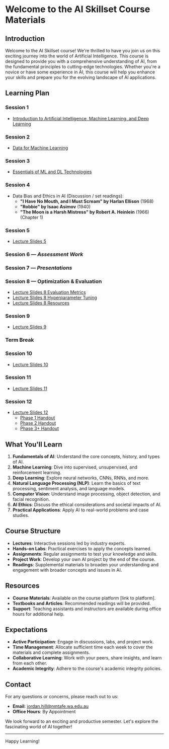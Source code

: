 
# Welcome to the AI Skillset Course Materials

## Introduction

Welcome to the AI Skillset course! We're thrilled to have you join us on this exciting journey into the world of Artificial Intelligence. This course is designed to provide you with a comprehensive understanding of AI, from the fundamental principles to cutting-edge technologies. Whether you're a novice or have some experience in AI, this course will help you enhance your skills and prepare you for the evolving landscape of AI applications.

## Learning Plan
### Session 1
- [Introduction to Artificial Intelligence, Machine Learning, and Deep Learning](week1.html)
### Session 2
- [Data for Machine Learning](week2.html)
### Session 3
- [Essentials of ML and DL Technologies](week3.html)
### Session 4
- Data Bias and Ethics in AI (Discussion / set readings):
  - **"I Have No Mouth, and I Must Scream" by Harlan Ellison** (1968)
  - **"Robbie" by Isaac Asimov** (1940)
  - **"The Moon is a Harsh Mistress" by Robert A. Heinlein** (1966) (Chapter 1)

### Session 5
- [Lecture Slides 5](week5.html)
### Session 6 — *Assessment Work*
### Session 7 — *Presentations*
### Session 8 — Optimization & Evaluation
- [Lecture Slides 8 Evaluation Metrics](week8_evaluation_metrics_slides.html)
- [Lecture Slides 8 Hyperparameter Tuning](week8_Hyperparameter_Tuning_slides.html)
- [Lecture Slides 8 Resources](week8_Resource%20slides.html)
### Session 9
- [Lecture Slides 9](week9.html)
### Term Break
### Session 10
- [Lecture Slides 10](week10.html)
### Session 11
- [Lecture Slides 11](week11.html)
### Session 12
- [Lecture Slides 12](week12.html)
  - [Phase 1 Handout](phase_1_handout.html)
  - [Phase 2 Handout](phase_2_handout.html)
  - [Phase 3+ Handout](phase_3+_handout.html)

## What You'll Learn

1. **Fundamentals of AI**: Understand the core concepts, history, and types of AI.
2. **Machine Learning**: Dive into supervised, unsupervised, and reinforcement learning.
3. **Deep Learning**: Explore neural networks, CNNs, RNNs, and more.
4. **Natural Language Processing (NLP)**: Learn the basics of text processing, sentiment analysis, and language models.
5. **Computer Vision**: Understand image processing, object detection, and facial recognition.
6. **AI Ethics**: Discuss the ethical considerations and societal impacts of AI.
7. **Practical Applications**: Apply AI to real-world problems and case studies.

## Course Structure

- **Lectures**: Interactive sessions led by industry experts.
- **Hands-on Labs**: Practical exercises to apply the concepts learned.
- **Assignments**: Regular assignments to test your knowledge and skills.
- **Project Work**: Develop your own AI project by the end of the course.
- **Readings**: Supplemental materials to broaden your understanding and engagement with broader concepts and issues in AI.

## Resources

- **Course Materials**: Available on the course platform [link to platform].
- **Textbooks and Articles**: Recommended readings will be provided.
- **Support**: Teaching assistants and instructors are available during office hours for additional help.

<!-- ## Getting Started

1. **Setup**: Make sure you have the necessary software installed (Python, Jupyter, relevant libraries). Instructions can be found [here].
2. **Join the Community**: Participate in the course forum [link to forum] to connect with peers and instructors.
3. **Orientation**: Attend the orientation session [date and time] to get familiar with the course structure and expectations.
4. **First Assignment**: Complete your first introductory assignment [link to assignment] by [due date]. -->

## Expectations

- **Active Participation**: Engage in discussions, labs, and project work.
- **Time Management**: Allocate sufficient time each week to cover the materials and complete assignments.
- **Collaborative Learning**: Work with your peers, share insights, and learn from each other.
- **Academic Integrity**: Adhere to the course's academic integrity policies.

## Contact

For any questions or concerns, please reach out to us:
- **Email**: jordan.hill@nmtafe.wa.edu.au
- **Office Hours**: By Appointment
<!-- - **Forum**: [WIP] -->

We look forward to an exciting and productive semester. Let's explore the fascinating world of AI together!

---

Happy Learning!

